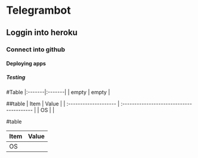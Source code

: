 # Telegrambot
## Loggin into heroku
### Connect into github
#### Deploying apps
##### Testing
#Table
|:-------|:-------|
| empty | empty |

##table
| Item                  | Value                                     |
| :-------------------- | :---------------------------------------- |
| OS                    |                                           |


#table

| Item                  | Value                                     |
| :-------------------- | :---------------------------------------- |
| OS                    |                               |


